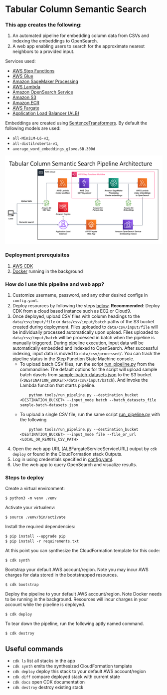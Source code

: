 # Tabular Column Semantic Search

### This app creates the following:
1. An automated pipeline for embedding column data from CSVs and indexing the embeddings to OpenSearch.
2. A web app enabling users to search for the approximate nearest neighbors to a provided input.

Services used:
- [AWS Step Functions](https://docs.aws.amazon.com/step-functions/?id=docs_gateway)
- [AWS Glue](https://docs.aws.amazon.com/glue/?id=docs_gateway)
- [Amazon SageMaker Processing](https://docs.aws.amazon.com/sagemaker/?id=docs_gateway)
- [AWS Lambda](https://docs.aws.amazon.com/lambda/?id=docs_gateway)
- [Amazon OpenSearch Service](https://docs.aws.amazon.com/opensearch-service/?id=docs_gateway)
- [Amazon S3](https://docs.aws.amazon.com/s3/?id=docs_gateway)
- [Amazon ECR](http://aws.amazon.com/ecr/)
- [AWS Fargate](https://docs.aws.amazon.com/ecs/index.html)
- [Application Load Balancer (ALB)](https://docs.aws.amazon.com/elasticloadbalancing/latest/application/introduction.html)

Embeddings are created using [SentenceTransformers](https://www.sbert.net/).
By default the following models are used:
- `all-MiniLM-L6-v2`,
- `all-distilroberta-v1`,
- `average_word_embeddings_glove.6B.300d`

![Architecture](architecture.png)

### Deployment prerequisites
1. [AWS CDK](https://docs.aws.amazon.com/cdk/v2/guide/getting_started.html)
2. [Docker](https://docs.docker.com/get-docker/) running in the background

### How do I use this pipeline and web app?
1. Customize username, password, and any other desired configs in `config.yaml`.
2. Deploy resources by following the steps [below](#steps-to-deploy).
        **Recommended**: Deploy CDK from a cloud based instance such as EC2 or Cloud9.
3. Once deployed, upload CSV files with column headings to the `data/csv/input/file` or `data/csv/input/batch` paths of the S3 bucket created during deployment. Files uploaded to `data/csv/input/file` will be individually processed automatically upon upload. Files uploaded to `data/csv/input/batch` will be processed in batch when the pipeline is manually triggered. During pipeline execution, input data will be automatically embedded and indexed to OpenSearch. After successful indexing, input data is moved to `data/csv/processed/`. You can track the pipeline status in the Step Function State Machine console.
    * To upload batch CSV files, run the script [run_pipeline.py](tools/run_pipeline.py) from the commandline:
        The default options for the script will upload sample batch dasets from [sample-batch-datasets.json](sample-batch-datasets.json) to the S3 bucket (`<DESTINATION_BUCKET>/data/csv/input/batch`). And invoke the Lambda function that starts pipeline.
        ```
            python tools/run_pipeline.py --destination_bucket <DESTINATION_BUCKET> --input_mode batch --batch_datasets_file sample-batch-datasets.json
        ```
    * To upload a single CSV file, run the same script [run_pipeline.py](tools/run_pipeline.py) with the following
        ```
            python tools/run_pipeline.py --destination_bucket <DESTINATION_BUCKET> --input_mode file --file_or_url <LOCAL_OR_REMOTE_CSV_PATH>
        ```
4. Open the web app URL (ALBFargateServiceServiceURL) output by `cdk deploy` or found in the CloudFormation stack Outputs.
5. Log in using credentials specified in [config.yaml](config.yaml).
6. Use the web app to query OpenSearch and visualize results.

### Steps to deploy
Create a virtual environment:

```
$ python3 -m venv .venv
```

Activate your virtualenv:

```
$ source .venv/bin/activate
```

Install the required dependencies:

```
$ pip install --upgrade pip
$ pip install -r requirements.txt
```

At this point you can synthesize the CloudFormation template for this code:

```
$ cdk synth
```

Bootstrap your default AWS account/region. Note you may incur AWS charges for data stored in the bootstrapped resources.

```
$ cdk bootstrap
```

Deploy the pipeline to your default AWS account/region. Note Docker needs to be running in the background. Resources will incur charges in your account while the pipeline is deployed.

```
$ cdk deploy
```

To tear down the pipeline, run the following aptly named command.

```
$ cdk destroy
```

## Useful commands

 * `cdk ls`          list all stacks in the app
 * `cdk synth`       emits the synthesized CloudFormation template
 * `cdk deploy`      deploy this stack to your default AWS account/region
 * `cdk diff`        compare deployed stack with current state
 * `cdk docs`        open CDK documentation
 * `cdk destroy`     destroy existing stack
